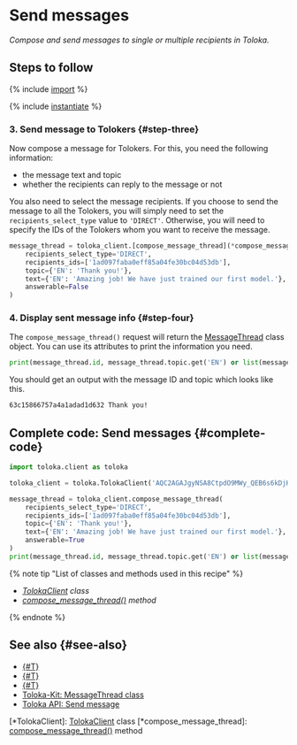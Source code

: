 # Send messages

_Compose and send messages to single or multiple recipients in Toloka._

## Steps to follow

{% include [import](../_includes/recipes/import.md) %}

{% include [instantiate](../_includes/recipes/instantiate.md) %}

### 3. Send message to Tolokers {#step-three}

Now compose a message for Tolokers. For this, you need the following information:

- the message text and topic
- whether the recipients can reply to the message or not

You also need to select the message recipients. If you choose to send the message to all the Tolokers, you will simply need to set the `recipients_select_type` value to `'DIRECT'`. Otherwise, you will need to specify the IDs of the Tolokers whom you want to receive the message.

```python
message_thread = toloka_client.[compose_message_thread](*compose_message_thread)(
    recipients_select_type='DIRECT',
    recipients_ids=['1ad097faba0eff85a04fe30bc04d53db'],
    topic={'EN': 'Thank you!'},
    text={'EN': 'Amazing job! We have just trained our first model.'},
    answerable=False
)
```

### 4. Display sent message info {#step-four}

The `compose_message_thread()` request will return the [MessageThread](../reference/toloka.client.message_thread.MessageThread.md) class object. You can use its attributes to print the information you need.

```python
print(message_thread.id, message_thread.topic.get('EN') or list(message_thread.topic.values())[0])
```

You should get an output with the message ID and topic which looks like this.

```bash
63c15866757a4a1adad1d632 Thank you!
```

## Complete code: Send messages {#complete-code}

```python
import toloka.client as toloka

toloka_client = toloka.TolokaClient('AQC2AGAJgyNSA8CtpdO9MWy_QEB6s6kDjHUoElE', 'PRODUCTION')

message_thread = toloka_client.compose_message_thread(
    recipients_select_type='DIRECT',
    recipients_ids=['1ad097faba0eff85a04fe30bc04d53db'],
    topic={'EN': 'Thank you!'},
    text={'EN': 'Amazing job! We have just trained our first model.'},
    answerable=True
)
print(message_thread.id, message_thread.topic.get('EN') or list(message_thread.topic.values())[0])
```

{% note tip "List of classes and methods used in this recipe" %}

- _[TolokaClient](../reference/toloka.client.TolokaClient.md) class_
- _[compose_message_thread()](../reference/toloka.client.TolokaClient.compose_message_thread.md) method_

{% endnote %}

## See also {#see-also}

- [{#T}](../../guide/concepts/overview.md)
- [{#T}](./learn-basics.md)
- [{#T}](./use-cases.md)
- [Toloka-Kit: MessageThread class](../reference/toloka.client.message_thread.MessageThread.md)
- [Toloka API: Send message](https://toloka.ai/docs/api/api-reference/#post-/message-threads/compose)

[*TolokaClient]: [TolokaClient](../reference/toloka.client.TolokaClient.md) class
[*compose_message_thread]: [compose_message_thread()](../reference/toloka.client.TolokaClient.compose_message_thread.md) method
